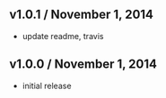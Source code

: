 ## v1.0.1 / November 1, 2014
- update readme, travis

## v1.0.0 / November 1, 2014
- initial release


[npmjs-url]: http://npm.im/catchy
[npmjs-shields]: http://img.shields.io/npm/v/catchy.svg
[npmjs-install]: https://nodei.co/npm/catchy.svg?mini=true

[coveralls-url]: https://coveralls.io/r/tunnckoCore/catchy?branch=master
[coveralls-shields]: https://img.shields.io/coveralls/tunnckoCore/catchy.svg

[license-url]: https://github.com/tunnckoCore/catchy/blob/master/license.md
[license-img]: http://img.shields.io/badge/license-MIT-blue.svg

[travis-url]: https://travis-ci.org/tunnckoCore/catchy
[travis-img]: https://travis-ci.org/tunnckoCore/catchy.svg?branch=master

[depstat-url]: https://david-dm.org/tunnckoCore/catchy
[depstat-img]: https://david-dm.org/tunnckoCore/catchy.svg

[author-gittip-img]: http://img.shields.io/gittip/tunnckoCore.svg
[author-gittip]: https://www.gittip.com/tunnckoCore
[author-github]: https://github.com/tunnckoCore
[author-twitter]: https://twitter.com/tunnckoCore

[author-website]: http://www.whistle-bg.tk
[author-npmjs]: https://npmjs.org/~tunnckocore

[cobody-url]: https://github.com/tj/co-body
[mocha-url]: https://github.com/tj/mocha
[rawbody-url]: https://github.com/stream-utils/raw-body
[multer-url]: https://github.com/expressjs/multer
[express-url]: https://github.com/strongloop/express
[formidable-url]: https://github.com/felixge/node-formidable
[co-url]: https://github.com/tj/co
[extend-url]: https://github.com/justmoon/node-extend
[csp-report]: https://mathiasbynens.be/notes/csp-reports
